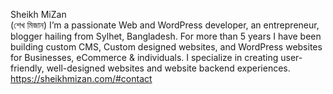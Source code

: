 Sheikh MiZan <br> (শেখ মিজান) 
I’m a passionate Web and WordPress developer, an entrepreneur, blogger hailing from Sylhet, Bangladesh. For more than 5 years I have been building custom CMS, Custom designed websites, and WordPress websites for Businesses, eCommerce & individuals. I specialize in creating user-friendly, well-designed websites and website backend experiences.
https://sheikhmizan.com/#contact
